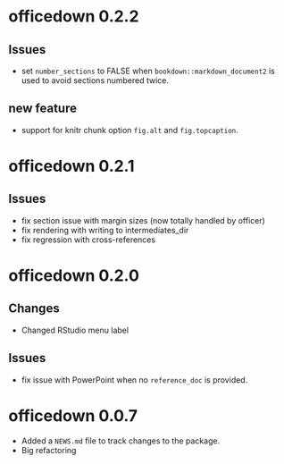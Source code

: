 # officedown 0.2.2

## Issues

* set `number_sections` to FALSE when `bookdown::markdown_document2` is 
used to avoid sections numbered twice.

## new feature

* support for knitr chunk option `fig.alt` and `fig.topcaption`.

# officedown 0.2.1

## Issues

* fix section issue with margin sizes (now totally handled by officer)
* fix rendering with writing to intermediates_dir
* fix regression with cross-references

# officedown 0.2.0

## Changes 

* Changed RStudio menu label 

## Issues

* fix issue with PowerPoint when no `reference_doc` is provided.

# officedown 0.0.7

* Added a `NEWS.md` file to track changes to the package.
* Big refactoring

